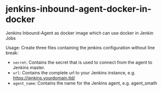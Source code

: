 # jenkins-inbound-agent-docker-in-docker
Jenkins Inbound-Agent as docker image which can use docker in Jenkin Jobs


Usage:
Create three files containing the jenkins configuration without line break:

 - `secret`: Contains the secret that is used to connect from the agent to Jenkins master.
 - `url`: Contains the complete url to your Jenkins instance, e.g. https://jenkins.yourdomain.tld/
 - `agent_name`: Contains the name for the Jenkins agent, e.g. agent_smath
 
